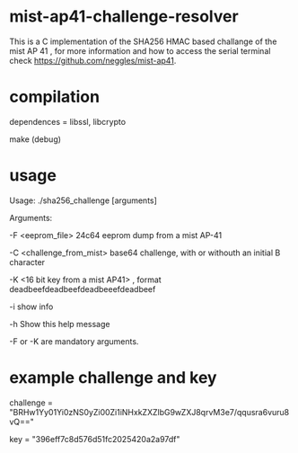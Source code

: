 # mist-ap41-challenge-resolver

This is a C implementation of the SHA256 HMAC based challange of the mist AP 41 , for more information and how to access the serial terminal check https://github.com/neggles/mist-ap41.

# compilation

dependences = libssl, libcrypto

make (debug)

# usage 

Usage: ./sha256_challenge [arguments]

Arguments:

  -F <eeprom_file> 24c64 eeprom dump from a mist AP-41
  
  -C <challenge_from_mist> base64 challenge, with or withouth an initial B character
  
  -K <16 bit key from a mist AP41> , format deadbeefdeadbeefdeadbeeefdeadbeef 
  
  -i show info
  
  -h Show this help message

  

-F or -K are mandatory arguments.
# example challenge and key
challenge = "BRHw1Yy01Yi0zNS0yZi00Zi1iNHxkZXZlbG9wZXJ8qrvM3e7/qqusra6vuru8vQ==" 

key = "396eff7c8d576d51fc2025420a2a97df"


